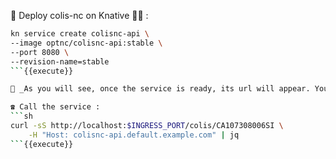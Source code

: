 🚀 Deploy colis-nc on Knative 🧑‍🚀 :
```sh
kn service create colisnc-api \
--image optnc/colisnc-api:stable \
--port 8080 \
--revision-name=stable
```{{execute}}

🔦 _As you will see, once the service is ready, its url will appear. You can also retrieve it with `kn service describe colisnc-api -o url`{{execute}}_

☎️ Call the service :
```sh
curl -sS http://localhost:$INGRESS_PORT/colis/CA107308006SI \
    -H "Host: colisnc-api.default.example.com" | jq
```{{execute}}

